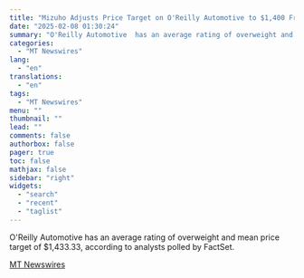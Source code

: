 ```yaml
---
title: "Mizuho Adjusts Price Target on O'Reilly Automotive to $1,400 From $1,305"
date: "2025-02-08 01:30:24"
summary: "O'Reilly Automotive  has an average rating of overweight and mean price target of $1,433.33, according to analysts polled by FactSet."
categories:
  - "MT Newswires"
lang:
  - "en"
translations:
  - "en"
tags:
  - "MT Newswires"
menu: ""
thumbnail: ""
lead: ""
comments: false
authorbox: false
pager: true
toc: false
mathjax: false
sidebar: "right"
widgets:
  - "search"
  - "recent"
  - "taglist"
---
```


O'Reilly Automotive has an average rating of overweight and mean price target of $1,433.33, according to analysts polled by FactSet.

[MT Newswires](https://www.tradingview.com/news/mtnewswires.com:20250207:A3312879:0/)
